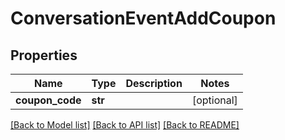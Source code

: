 # ConversationEventAddCoupon

## Properties
Name | Type | Description | Notes
------------ | ------------- | ------------- | -------------
**coupon_code** | **str** |  | [optional] 

[[Back to Model list]](../README.md#documentation-for-models) [[Back to API list]](../README.md#documentation-for-api-endpoints) [[Back to README]](../README.md)


